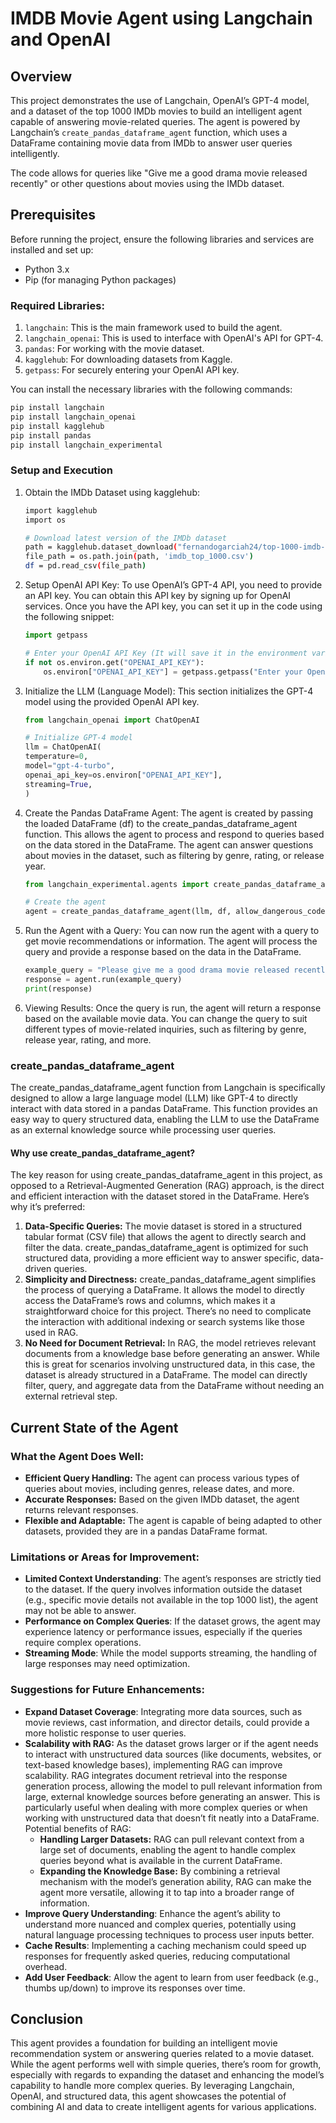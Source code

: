 # IMDB Movie Agent using Langchain and OpenAI

## Overview
This project demonstrates the use of Langchain, OpenAI’s GPT-4 model, and a dataset of the top 1000 IMDb movies to build an intelligent agent capable of answering movie-related queries. The agent is powered by Langchain’s `create_pandas_dataframe_agent` function, which uses a DataFrame containing movie data from IMDb to answer user queries intelligently.

The code allows for queries like "Give me a good drama movie released recently" or other questions about movies using the IMDb dataset.

## Prerequisites
Before running the project, ensure the following libraries and services are installed and set up:
- Python 3.x
- Pip (for managing Python packages)

### Required Libraries:
1. `langchain`: This is the main framework used to build the agent.
2. `langchain_openai`: This is used to interface with OpenAI's API for GPT-4.
3. `pandas`: For working with the movie dataset.
4. `kagglehub`: For downloading datasets from Kaggle.
5. `getpass`: For securely entering your OpenAI API key.

You can install the necessary libraries with the following commands:

```bash
pip install langchain
pip install langchain_openai
pip install kagglehub
pip install pandas
pip install langchain_experimental
```

### Setup and Execution

1. Obtain the IMDb Dataset using kagglehub:

	```bash
	import kagglehub
	import os

	# Download latest version of the IMDb dataset
	path = kagglehub.dataset_download("fernandogarciah24/top-1000-imdb-dataset")
	file_path = os.path.join(path, 'imdb_top_1000.csv')
	df = pd.read_csv(file_path)
	```

2. Setup OpenAI API Key:
To use OpenAI’s GPT-4 API, you need to provide an API key. You can obtain this API key by signing up for OpenAI services. Once you have the API key, you can set it up in the code using the following snippet:

	```python
	import getpass

	# Enter your OpenAI API Key (It will save it in the environment variable)
	if not os.environ.get("OPENAI_API_KEY"):
	    os.environ["OPENAI_API_KEY"] = getpass.getpass("Enter your OpenAI API key: ")
	```

3. Initialize the LLM (Language Model):
This section initializes the GPT-4 model using the provided OpenAI API key.

	```python
	from langchain_openai import ChatOpenAI

	# Initialize GPT-4 model
	llm = ChatOpenAI(
	temperature=0,
	model="gpt-4-turbo",
	openai_api_key=os.environ["OPENAI_API_KEY"],
	streaming=True,
	)
	```

4. Create the Pandas DataFrame Agent:
The agent is created by passing the loaded DataFrame (df) to the create_pandas_dataframe_agent function. This allows the agent to process and respond to queries based on the data stored in the DataFrame. The agent can answer questions about movies in the dataset, such as filtering by genre, rating, or release year.

	```python
	from langchain_experimental.agents import create_pandas_dataframe_agent

	# Create the agent
	agent = create_pandas_dataframe_agent(llm, df, allow_dangerous_code=True)
	```

5. Run the Agent with a Query:
You can now run the agent with a query to get movie recommendations or information. The agent will process the query and provide a response based on the data in the DataFrame.

	```python
	example_query = "Please give me a good drama movie released recently."
	response = agent.run(example_query)
	print(response)
	```

6. Viewing Results:
Once the query is run, the agent will return a response based on the available movie data. You can change the query to suit different types of movie-related inquiries, such as filtering by genre, release year, rating, and more.

### create_pandas_dataframe_agent

The create_pandas_dataframe_agent function from Langchain is specifically designed to allow a large language model (LLM) like GPT-4 to directly interact with data stored in a pandas DataFrame. This function provides an easy way to query structured data, enabling the LLM to use the DataFrame as an external knowledge source while processing user queries.

#### Why use create_pandas_dataframe_agent?

The key reason for using create_pandas_dataframe_agent in this project, as opposed to a Retrieval-Augmented Generation (RAG) approach, is the direct and efficient interaction with the dataset stored in the DataFrame. Here’s why it’s preferred:
1. **Data-Specific Queries:**
The movie dataset is stored in a structured tabular format (CSV file) that allows the agent to directly search and filter the data. create_pandas_dataframe_agent is optimized for such structured data, providing a more efficient way to answer specific, data-driven queries.
2. **Simplicity and Directness:**
create_pandas_dataframe_agent simplifies the process of querying a DataFrame. It allows the model to directly access the DataFrame’s rows and columns, which makes it a straightforward choice for this project. There’s no need to complicate the interaction with additional indexing or search systems like those used in RAG.
3. **No Need for Document Retrieval:**
In RAG, the model retrieves relevant documents from a knowledge base before generating an answer. While this is great for scenarios involving unstructured data, in this case, the dataset is already structured in a DataFrame. The model can directly filter, query, and aggregate data from the DataFrame without needing an external retrieval step.

## Current State of the Agent

### What the Agent Does Well:
- **Efficient Query Handling:** The agent can process various types of queries about movies, including genres, release dates, and more.
- **Accurate Responses:** Based on the given IMDb dataset, the agent returns relevant responses.
- **Flexible and Adaptable:** The agent is capable of being adapted to other datasets, provided they are in a pandas DataFrame format.

### Limitations or Areas for Improvement:
- **Limited Context Understanding**: The agent’s responses are strictly tied to the dataset. If the query involves information outside the dataset (e.g., specific movie details not available in the top 1000 list), the agent may not be able to answer.
- **Performance on Complex Queries**: If the dataset grows, the agent may experience latency or performance issues, especially if the queries require complex operations.
- **Streaming Mode**: While the model supports streaming, the handling of large responses may need optimization.

### Suggestions for Future Enhancements:
- **Expand Dataset Coverage**: Integrating more data sources, such as movie reviews, cast information, and director details, could provide a more holistic response to user queries.
- **Scalability with RAG:**
As the dataset grows larger or if the agent needs to interact with unstructured data sources (like documents, websites, or text-based knowledge bases), implementing RAG can improve scalability. RAG integrates document retrieval into the response generation process, allowing the model to pull relevant information from large, external knowledge sources before generating an answer. This is particularly useful when dealing with more complex queries or when working with unstructured data that doesn’t fit neatly into a DataFrame. Potential benefits of RAG:
	- **Handling Larger Datasets:** RAG can pull relevant context from a large set of documents, enabling the agent to handle complex queries beyond what is available in the current DataFrame.
	- **Expanding the Knowledge Base:** By combining a retrieval mechanism with the model’s generation ability, RAG can make the agent more versatile, allowing it to tap into a broader range of information.
- **Improve Query Understanding**: Enhance the agent’s ability to understand more nuanced and complex queries, potentially using natural language processing techniques to process user inputs better.
- **Cache Results**: Implementing a caching mechanism could speed up responses for frequently asked queries, reducing computational overhead.
- **Add User Feedback**: Allow the agent to learn from user feedback (e.g., thumbs up/down) to improve its responses over time.

## Conclusion

This agent provides a foundation for building an intelligent movie recommendation system or answering queries related to a movie dataset. While the agent performs well with simple queries, there’s room for growth, especially with regards to expanding the dataset and enhancing the model’s capability to handle more complex queries. By leveraging Langchain, OpenAI, and structured data, this agent showcases the potential of combining AI and data to create intelligent agents for various applications.